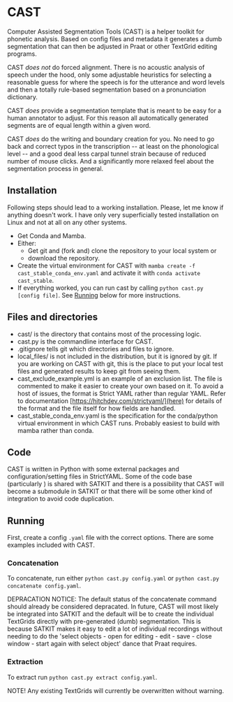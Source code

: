 # CAST

Computer Assisted Segmentation Tools (CAST) is a helper toolkit for phonetic
analysis. Based on config files and metadata it generates a dumb segmentation
that can then be adjusted in Praat or other TextGrid editing programs.

CAST *does not* do forced alignment. There is no acoustic analysis of speech
under the hood, only some adjustable heuristics for selecting a reasonable guess
for where the speech is for the utterance and word levels and then a totally
rule-based segmentation based on a pronunciation dictionary.

CAST *does* provide a segmentation template that is meant to be easy for a human
annotator to adjust. For this reason all automatically generated segments are of
equal length within a given word.

CAST *does* do the writing and boundary creation for you. No need to go back and
correct typos in the transcription -- at least on the phonological level -- and
a good deal less carpal tunnel strain because of reduced number of mouse
clicks. And a significantly more relaxed feel about the segmentation process in
general.

## Installation

Following steps should lead to a working installation. Please, let me know if
anything doesn't work. I have only very superficially tested installation on
Linux and not at all on any other systems.

- Get Conda and Mamba.
- Either:
  - Get git and (fork and) clone the repository to your local system or
  - download the repository.
- Create the virtual environment for CAST with
  `mamba create -f cast_stable_conda_env.yaml` and activate it with
  `conda activate cast_stable`.
- If everything worked, you can run cast by calling `python cast.py [config
  file]`. See [Running](#running) below for more instructions.

## Files and directories

- cast/ is the directory that contains most of the processing logic.
- cast.py is the commandline interface for CAST.
- .gitignore tells git which directories and files to ignore.
- local_files/ is not included in the distribution, but it is ignored by git. If
  you are working on CAST with git, this is the place to put your local test
  files and generated results to keep git from seeing them.
- cast_exclude_example.yml is an example of an exclusion list. The file is
  commented to make it easier to create your own based on it. To avoid a host of
  issues, the format is Strict YAML rather than regular YAML. Refer to
  documentation [https://hitchdev.com/strictyaml/](here) for details of the
  format and the file itself for how fields are handled.
- cast_stable_conda_env.yaml is the specification for the conda/python virtual
  environment in which CAST runs. Probably easiest to build with mamba rather
  than conda.

## Code

CAST is written in Python with some external packages and configuration/setting
files in StrictYAML. Some of the code base (particularly ) is shared with SATKIT
and there is a possibility that CAST will become a submodule in SATKIT or that
there will be some other kind of integration to avoid code duplication.

## Running

First, create a config `.yaml` file with the correct options. There are some
examples included with CAST.

### Concatenation

To concatenate, run either `python cast.py config.yaml` or `python cast.py
concatenate config.yaml`.

DEPRACATION NOTICE: The default status of the concatenate command should already
be considered depracated. In future, CAST will most likely be integrated into
SATKIT and the default will be to create the individual TextGrids directly with
pre-generated (dumb) segmentation. This is because SATKIT makes it easy to edit
a lot of individual recordings without needing to do the 'select objects - open
for editing - edit - save - close window - start again with select object' dance
that Praat requires.

### Extraction

To extract run `python cast.py extract config.yaml`.

NOTE! Any existing TextGrids will currently be overwritten without warning.

